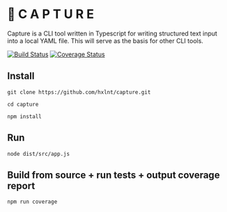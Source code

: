 # 📸 C A P T U R E

Capture is a CLI tool written in Typescript for writing structured text input into a local YAML file. This will serve as the basis for other CLI tools.

[![Build Status](https://travis-ci.org/hxlnt/capture.svg?branch=master)](https://travis-ci.org/hxlnt/capture) [![Coverage Status](https://coveralls.io/repos/github/hxlnt/capture/badge.svg?branch=master)](https://coveralls.io/github/hxlnt/capture?branch=master)

## Install
`git clone https://github.com/hxlnt/capture.git`

`cd capture`

`npm install`

## Run
`node dist/src/app.js`

## Build from source + run tests + output coverage report
`npm run coverage`
